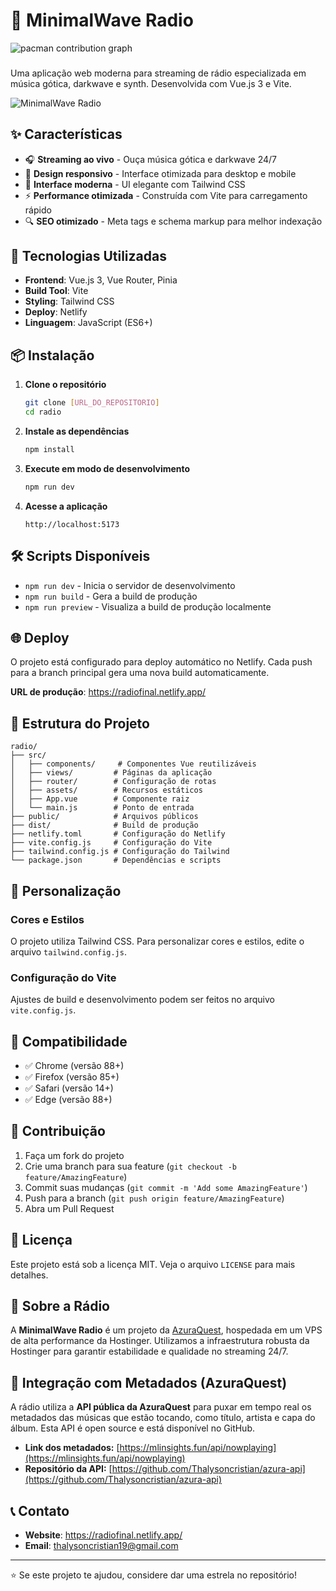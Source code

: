 # 🎵 MinimalWave Radio

<picture>
  <source media="(prefers-color-scheme: dark)" srcset="https://raw.githubusercontent.com/Thalysoncristian/Thalysoncristian/output/pacman-contribution-graph-dark.svg">
  <source media="(prefers-color-scheme: light)" srcset="https://raw.githubusercontent.com/Thalysoncristian/Thalysoncristian/output/pacman-contribution-graph.svg">
  <img alt="pacman contribution graph" src="https://raw.githubusercontent.com/Thalysoncristian/Thalysoncristian/output/pacman-contribution-graph.svg">
</picture>

###

Uma aplicação web moderna para streaming de rádio especializada em música gótica, darkwave e synth. Desenvolvida com Vue.js 3 e Vite.

![MinimalWave Radio](https://radiofinal.netlify.app/capa2.jpg)

## ✨ Características

- 🎧 **Streaming ao vivo** - Ouça música gótica e darkwave 24/7
- 📱 **Design responsivo** - Interface otimizada para desktop e mobile
- 🎨 **Interface moderna** - UI elegante com Tailwind CSS
- ⚡ **Performance otimizada** - Construída com Vite para carregamento rápido
- 🔍 **SEO otimizado** - Meta tags e schema markup para melhor indexação

## 🚀 Tecnologias Utilizadas

- **Frontend**: Vue.js 3, Vue Router, Pinia
- **Build Tool**: Vite
- **Styling**: Tailwind CSS
- **Deploy**: Netlify
- **Linguagem**: JavaScript (ES6+)

## 📦 Instalação

1. **Clone o repositório**
   ```bash
   git clone [URL_DO_REPOSITORIO]
   cd radio
   ```

2. **Instale as dependências**
   ```bash
   npm install
   ```

3. **Execute em modo de desenvolvimento**
   ```bash
   npm run dev
   ```

4. **Acesse a aplicação**
   ```
   http://localhost:5173
   ```

## 🛠️ Scripts Disponíveis

- `npm run dev` - Inicia o servidor de desenvolvimento
- `npm run build` - Gera a build de produção
- `npm run preview` - Visualiza a build de produção localmente

## 🌐 Deploy

O projeto está configurado para deploy automático no Netlify. Cada push para a branch principal gera uma nova build automaticamente.

**URL de produção**: https://radiofinal.netlify.app/

## 📁 Estrutura do Projeto

```
radio/
├── src/
│   ├── components/     # Componentes Vue reutilizáveis
│   ├── views/         # Páginas da aplicação
│   ├── router/        # Configuração de rotas
│   ├── assets/        # Recursos estáticos
│   ├── App.vue        # Componente raiz
│   └── main.js        # Ponto de entrada
├── public/            # Arquivos públicos
├── dist/              # Build de produção
├── netlify.toml       # Configuração do Netlify
├── vite.config.js     # Configuração do Vite
├── tailwind.config.js # Configuração do Tailwind
└── package.json       # Dependências e scripts
```

## 🎨 Personalização

### Cores e Estilos
O projeto utiliza Tailwind CSS. Para personalizar cores e estilos, edite o arquivo `tailwind.config.js`.

### Configuração do Vite
Ajustes de build e desenvolvimento podem ser feitos no arquivo `vite.config.js`.

## 📱 Compatibilidade

- ✅ Chrome (versão 88+)
- ✅ Firefox (versão 85+)
- ✅ Safari (versão 14+)
- ✅ Edge (versão 88+)

## 🤝 Contribuição

1. Faça um fork do projeto
2. Crie uma branch para sua feature (`git checkout -b feature/AmazingFeature`)
3. Commit suas mudanças (`git commit -m 'Add some AmazingFeature'`)
4. Push para a branch (`git push origin feature/AmazingFeature`)
5. Abra um Pull Request

## 📄 Licença

Este projeto está sob a licença MIT. Veja o arquivo `LICENSE` para mais detalhes.

## 🏢 Sobre a Rádio

A **MinimalWave Radio** é um projeto da [AzuraQuest](https://azura.quest/), hospedada em um VPS de alta performance da Hostinger. Utilizamos a infraestrutura robusta da Hostinger para garantir estabilidade e qualidade no streaming 24/7.

## 🔗 Integração com Metadados (AzuraQuest)

A rádio utiliza a **API pública da AzuraQuest** para puxar em tempo real os metadados das músicas que estão tocando, como título, artista e capa do álbum. Esta API é open source e está disponível no GitHub.

- **Link dos metadados:** [https://mlinsights.fun/api/nowplaying](https://mlinsights.fun/api/nowplaying)
- **Repositório da API:** [https://github.com/Thalysoncristian/azura-api](https://github.com/Thalysoncristian/azura-api)

## 📞 Contato

- **Website**: https://radiofinal.netlify.app/
- **Email**: thalysoncristian19@gmail.com

---

⭐ Se este projeto te ajudou, considere dar uma estrela no repositório! 